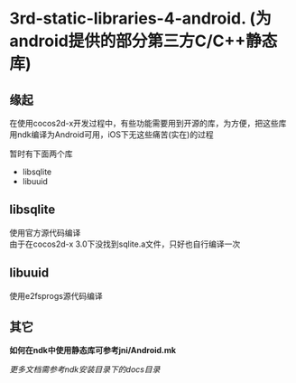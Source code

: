 3rd-static-libraries-4-android. (为android提供的部分第三方C/C++静态库)
==============================

## 缘起

在使用cocos2d-x开发过程中，有些功能需要用到开源的库，为方便，把这些库用ndk编译为Android可用，iOS下无这些痛苦(实在)的过程

暂时有下面两个库  
- libsqlite  
- libuuid  

## libsqlite
使用官方源代码编译  
由于在cocos2d-x 3.0下没找到sqlite.a文件，只好也自行编译一次

## libuuid
使用e2fsprogs源代码编译

## 其它
**如何在ndk中使用静态库可参考jni/Android.mk**

*更多文档需参考ndk安装目录下的docs目录*
